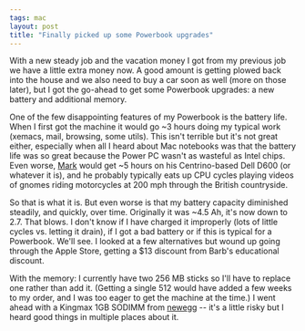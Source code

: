 ```yaml
---
tags: mac
layout: post
title: "Finally picked up some Powerbook upgrades"
---
```




<p>With a new steady job and the vacation money I got from my previous job we have a little extra money now. A good amount is getting plowed back into the house and we also need to buy a car soon as well (more on those later), but I got the go-ahead to get some Powerbook upgrades: a new battery and additional memory.

<p>One of the few disappointing features of my Powerbook is the battery life. When I first got the machine it would go ~3 hours doing my typical work (xemacs, mail, browsing, some utils). This isn't terrible but it's not great either, especially when all I heard about Mac notebooks was that the battery life was so great because the Power PC wasn't as wasteful as Intel chips. Even worse, <a href="http://mark.denovich.org/">Mark</a> would get ~5 hours on his Centrino-based Dell D600 (or whatever it is), and he probably typically eats up CPU cycles playing videos of gnomes riding motorcycles at 200 mph through the British countryside.

<p>So that is what it is. But even worse is that my battery capacity diminished steadily, and quickly, over time. Originally it was ~4.5 Ah, it's now down to 2.7. That blows. I don't know if I have charged it improperly (lots of little cycles vs. letting it drain), if I got a bad battery or if this is typical for a Powerbook. We'll see. I looked at a few alternatives but wound up going through the Apple Store, getting a $13 discount from Barb's educational discount.</p>

<p>With the memory: I currently have two 256 MB sticks so I'll have to replace one rather than add it. (Getting a single 512 would have added a few weeks to my order, and I was too eager to get the machine at the time.) I went ahead with a Kingmax 1GB SODIMM from <a href="http://www.newegg.com/">newegg</a> -- it's a little risky but I heard good things in multiple places about it.</p>


